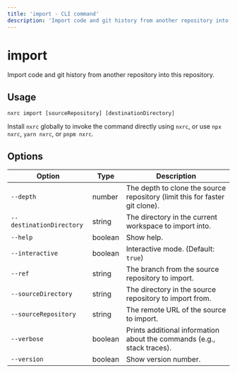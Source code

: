 ```yaml
---
title: 'import - CLI command'
description: 'Import code and git history from another repository into this repository.'
---
```


# import

Import code and git history from another repository into this repository.

## Usage

```shell
nxrc import [sourceRepository] [destinationDirectory]
```

Install `nxrc` globally to invoke the command directly using `nxrc`, or use `npx nxrc`, `yarn nxrc`, or `pnpm nxrc`.

## Options

| Option                   | Type    | Description                                                                 |
| ------------------------ | ------- | --------------------------------------------------------------------------- |
| `--depth`                | number  | The depth to clone the source repository (limit this for faster git clone). |
| `--destinationDirectory` | string  | The directory in the current workspace to import into.                      |
| `--help`                 | boolean | Show help.                                                                  |
| `--interactive`          | boolean | Interactive mode. (Default: `true`)                                         |
| `--ref`                  | string  | The branch from the source repository to import.                            |
| `--sourceDirectory`      | string  | The directory in the source repository to import from.                      |
| `--sourceRepository`     | string  | The remote URL of the source to import.                                     |
| `--verbose`              | boolean | Prints additional information about the commands (e.g., stack traces).      |
| `--version`              | boolean | Show version number.                                                        |
